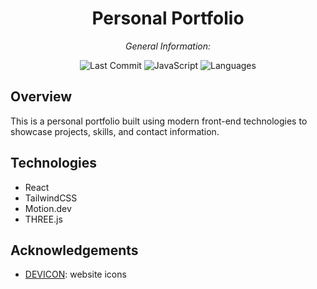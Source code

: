 <div align="center">

# **Personal Portfolio**

*General Information:*

![Last Commit](https://img.shields.io/badge/last%20commit-last%20sunday-blue)
![JavaScript](https://img.shields.io/badge/javascript-93.5%25-yellow)
![Languages](https://img.shields.io/badge/languages-3-blue)

</div>

## Overview

This is a personal portfolio built using modern front-end technologies to showcase projects, skills, and contact information.<br>

## Technologies

- React
- TailwindCSS
- Motion.dev
- THREE.js

## Acknowledgements

- [DEVICON](https://devicon.dev/): website icons
